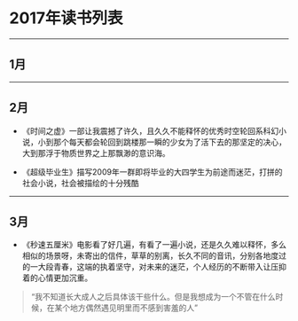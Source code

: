 # 2017年读书列表
---

## 1月

---

## 2月

- 《时间之虚》一部让我震撼了许久，且久久不能释怀的优秀时空轮回系科幻小说，小到那个每天都会轮回到跳楼那一瞬的少女为了活下去的那坚定的决心，大到那浮于物质世界之上那飘渺的意识海。

- 《超级毕业生》描写2009年一群即将毕业的大四学生为前途而迷茫，打拼的社会小说，社会被描绘的十分残酷
---

## 3月

- 《秒速五厘米》电影看了好几遍，有看了一遍小说，还是久久难以释怀，多么相似的场景呀，未寄出的信件，草草的别离，长久不同的音讯，分别各地度过的一大段青春，这端的执着坚守，对未来的迷茫，个人经历的不断带入让压抑着的心情更加沉重。

> “我不知道长大成人之后具体该干些什么。但是我想成为一个不管在什么时候，在某个地方偶然遇见明里而不感到害羞的人”

